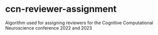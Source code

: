 # ccn-reviewer-assignment
Algorithm used for assigning reviewers for the Cognitive Computational Neuroscience conference 2022 and 2023
